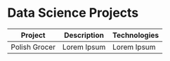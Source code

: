 Data Science Projects
=====================
|Project|Description|Technologies|
|-------|-----------|------------|
|Polish Grocer|Lorem Ipsum|Lorem Ipsum|




